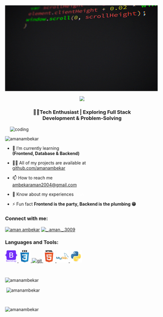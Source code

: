 ![logo](https://github.com/amanambekar/amanambekar/blob/main/75c2f842863ae2df6b3ac2d0a4d6302.gif)
<p align="center">
  <img src="https://readme-typing-svg.demolab.com/?lines=Hey%20there,%20I'm%20Sujal!;Welcome%20to%20my%20GitHub%20profile;&center=true&width=500&height=50&color=FFA500">
</p>
<h3 align="center" style= left-padding:>👩‍💻Tech Enthusiast | Exploring Full Stack<br> Development & Problem-Solving</h3>
&nbsp&nbsp&nbsp&nbsp;<img align="center" alt="coding" width="600" height="300" src=https://camo.githubusercontent.com/4d9f5ecceb711eec6e2018f38a5677dc657c9738d4a65ba3b928c41c0a45b439/68747470733a2f2f6d69726f2e6d656469756d2e636f6d2f6d61782f313336302f302a37513379765349765f7430696f4a2d5a2e676966>

<p align="left"> <img src="https://komarev.com/ghpvc/?username=amanambekar&label=Profile%20views&color=0e75b6&style=flat" alt="amanambekar" /> </p>

- 🌱 I’m currently learning <br>**(Frontend, Database & Backend)**

- 👨‍💻 All of my projects are available at
 <br>[github.com/amanambekar](github.com/amanambekar)

- 📫 How to reach me
<br><a href="ambekaraman2004@gmail.com" style= "text-decoration:none;">ambekaraman2004@gmail.com</a>

- 📄 Know about my experiences
<a href="https://drive.google.com/file/d/1yFU9XpN-uH428kYLY3j0tUoT6bmEWRrH/view?usp=drivesdk" style="text-decoration:none; color:white;">Here</a>

- ⚡ Fun fact **Frontend is the party, Backend is the plumbing 😁**

<h3 align="left">Connect with me:</h3>
<p align="left">
<a href="https://linkedin.com/in/aman ambekar" target="blank"><img align="center" src="https://raw.githubusercontent.com/rahuldkjain/github-profile-readme-generator/master/src/images/icons/Social/linked-in-alt.svg" alt="aman ambekar" height="30" width="40" /></a>
<a href="https://instagram.com/_.aman._.3009" target="blank"><img align="center" src="https://raw.githubusercontent.com/rahuldkjain/github-profile-readme-generator/master/src/images/icons/Social/instagram.svg" alt="_.aman._.3009" height="30" width="40" /></a>
</p>

<h3 align="left">Languages and Tools:</h3>
<p align="left"> <a href="https://getbootstrap.com" target="_blank" rel="noreferrer"> <img src="https://raw.githubusercontent.com/devicons/devicon/master/icons/bootstrap/bootstrap-plain-wordmark.svg" alt="bootstrap" width="40" height="40"/> </a> <a href="https://www.w3schools.com/css/" target="_blank" rel="noreferrer"> <img src="https://raw.githubusercontent.com/devicons/devicon/master/icons/css3/css3-original-wordmark.svg" alt="css3" width="40" height="40"/> </a> <a href="https://git-scm.com/" target="_blank" rel="noreferrer"> <img src="https://www.vectorlogo.zone/logos/git-scm/git-scm-icon.svg" alt="git" width="40" height="40"/> </a> <a href="https://www.w3.org/html/" target="_blank" rel="noreferrer"> <img src="https://raw.githubusercontent.com/devicons/devicon/master/icons/html5/html5-original-wordmark.svg" alt="html5" width="40" height="40"/> </a> <a href="https://www.mysql.com/" target="_blank" rel="noreferrer"> <img src="https://raw.githubusercontent.com/devicons/devicon/master/icons/mysql/mysql-original-wordmark.svg" alt="mysql" width="40" height="40"/> </a> <a href="https://www.python.org" target="_blank" rel="noreferrer"> <img src="https://raw.githubusercontent.com/devicons/devicon/master/icons/python/python-original.svg" alt="python" width="40" height="40"/> </a> </p>

<br><p><img align="center" src="https://github-readme-stats.vercel.app/api/top-langs?username=amanambekar&show_icons=true&locale=en&layout=compact" alt="amanambekar" /></p>

<p>&nbsp;<img align="center" src="https://github-readme-stats.vercel.app/api?username=amanambekar&show_icons=true&locale=en" alt="amanambekar" /></p>&nbsp&nbsp&nbsp&nbsp&nbsp&nbsp&nbsp&nbsp&nbsp;

<p><img align="center" src="https://github-readme-streak-stats.herokuapp.com/?user=amanambekar&" alt="amanambekar" /></p>

<!--
**amanambekar/amanambekar** is a ✨ _special_ ✨ repository because its `README.md` (this file) appears on your GitHub profile.

Here are some ideas to get you started:

- 🔭 I’m currently working on ...
- 🌱 I’m currently learning ...
- 👯 I’m looking to collaborate on ...
- 🤔 I’m looking for help with ...
- 💬 Ask me about ...
- 📫 How to reach me: ...
- 😄 Pronouns: ...
- ⚡ Fun fact: ...
-->
